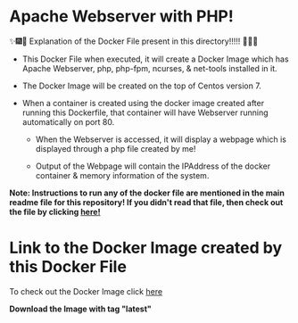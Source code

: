 # Apache Webserver with PHP!

:sparkles::fireworks::tada: Explanation of the Docker File present in this directory!!!!! :tada::fireworks::sparkles:

* This Docker File when executed, it will create a Docker Image which has Apache Webserver, php, php-fpm, ncurses, & net-tools installed in it.

* The Docker Image will be created on the top of Centos version 7.

* When a container is created using the docker image created after running this Dockerfile, that container will have Webserver running automatically on port 80.

  * When the Webserver is accessed, it will display a webpage which is displayed through a php file created by me!

  * Output of the Webpage will contain the IPAddress of the docker container & memory information of the system.

**Note: Instructions to run any of the docker file are mentioned in the main readme file for this repository! If you didn't read that file, then check out the file by clicking [here!](../README.md)**

# Link to the Docker Image created by this Docker File

To check out the Docker Image click [here](https://hub.docker.com/repository/docker/harshitdawar/apache-webserver-and-php)

**Download the Image with tag "latest"**
